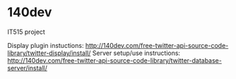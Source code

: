 140dev
======

IT515 project

Display plugin instuctions: http://140dev.com/free-twitter-api-source-code-library/twitter-display/install/
Server setup/use instructions: http://140dev.com/free-twitter-api-source-code-library/twitter-database-server/install/
